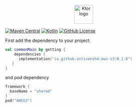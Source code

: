 <div align="center">

  <picture>
    <source media="(prefers-color-scheme: dark)" srcset="https://raw.githubusercontent.com/estivensh4/aws-kmp/main/.github/images/aws.svg">
    <img alt="Ktor logo" src="https://raw.githubusercontent.com/estivensh4/aws-kmp/main/.github/images/aws.svg" style="width: 60px">
  </picture>

</div>

[![Maven Central](https://img.shields.io/maven-central/v/io.github.estivensh4/aws-common)](https://mvnrepository.com/artifact/io.github.estivensh4)
[![Kotlin](https://img.shields.io/badge/kotlin-1.9.20-blue.svg?logo=kotlin)](http://kotlinlang.org)
[![GitHub License](https://img.shields.io/badge/license-Apache%20License%202.0-blue.svg?style=flat)](http://www.apache.org/licenses/LICENSE-2.0)

First add the dependency to your project:

```kotlin
val commonMain by getting {
    dependencies {
      implementation("io.github.estivensh4:aws-s3:0.1.0")
   }
}
```

and pod dependency

```kotlin
framework {
  baseName = "shared"
}
pod("AWSS3")
```
